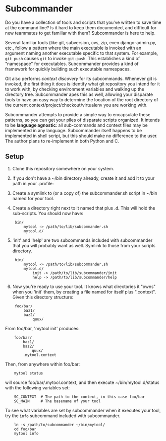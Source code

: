 # Subcommander

Do you have a collection of tools and scripts that you've written to save time
at the command line? Is it hard to keep them documented, and difficult for new
teammates to get familiar with them? Subcommander is here to help.

Several familiar tools (like git, subversion, cvs, zip, even django-admin.py,
etc., follow a pattern where the main executable is invoked with an argument
naming another executable specific to that system. For example, `git push`
causes `git` to invoke `git-push`. This establishes a kind of "namespace" for
executables. Subcommander provides a kind of framework for quickly building
such executable namespaces.

Git also performs *context discovery* for its subcommands. Whenever git is
invoked, the first thing it does is identify what git repository you intend for
it to work with, by checking environment variables and walking up the directory
tree. Subcommander apes this as well, allowing your disparate tools to have an
easy way to determine the location of the root directory of the current
context/project/checkout/virtualenv you are working with.

Subcommander attempts to provide a simple way to encapsulate these patterns, so
you can get your piles of disparate scripts organized. It intends to be
**language agnostic**: all sub-commands and context files may be implemented in
any language. Subcommander itself happens to be implemented in shell script,
but this should make no difference to the user. The author plans to
re-implement in both Python and C.

## Setup

1. Clone this repository somewhere on your system.

2. If you don't have a ~/bin directory already, create it and add it to your
   path in your .profile:

3. Create a symlink to (or a copy of) the subcommander.sh script in ~/bin named
   for your tool.

4. Create a directory right next to it named that plus .d. This will hold the
   sub-scripts. You should now have:

		bin/
			mytool -> /path/to/lib/subcommander.sh
			mytool.d/

4. 'init' and 'help' are two subcommands included with subcommander that you
will probably want as well. Symlink to those from your scripts directory.

		bin/
			mytool -> /path/to/lib/subcommander.sh
			mytool.d/
				init -> /path/to/lib/subcommander/init
				help -> /path/to/lib/subcommander/help

5. Now you're ready to use your tool. It knows what directories it "owns" when
   you 'init' them, by creating a file named for itself plus ".context". Given
   this directory structure:

		foo/bar/
			baz1/
			baz2/
				quux/

From foo/bar, 'mytool init' produces:

		foo/bar/
			baz1/
			baz2/
				quux/
			.mytool.context

Then, from anywhere within foo/bar:

		mytool status

will source foo/bar/.mytool.context, and then execute ~/bin/mytool.d/status
with the following variables set:

		SC_CONTEXT  # The path to the context, in this case foo/bar
		SC_MAIN		# The basename of your tool

To see what variables are set by subcommander when it executes your tool, try
the `info` subcommand included with subcommander.

		ln -s /path/to/subcommander ~/bin/mytool/
		cd foo/bar
		mytool info
